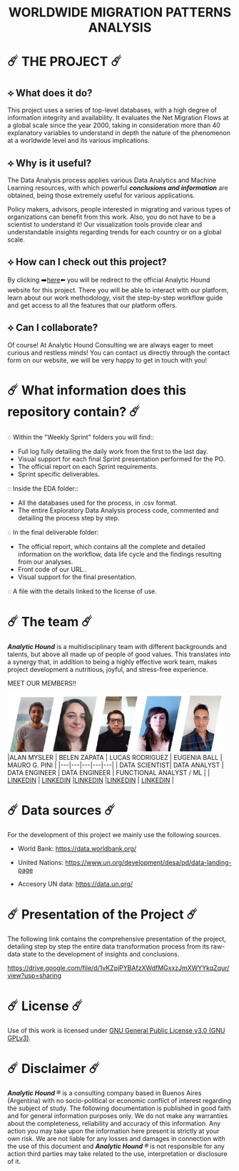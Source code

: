 <h1 align="center"> WORLDWIDE MIGRATION PATTERNS ANALYSIS  </h1>

# ☄️ THE PROJECT ☄️


## ⟡ What does it do?

This project uses a series of top-level databases, with a high degree of information integrity and availability. It evaluates the Net Migration Flows at a global scale since the year 2000, taking in consideration more than 40 explanatory variables to understand in depth the nature of the phenomenon at a worldwide level and its various implications.

## ⟡ Why is it useful?

The Data Analysis process applies various Data Analytics and Machine Learning resources, with which powerful ***conclusions and information*** are obtained, being those extremely useful for various applications.

Policy makers, advisors, people interested in migrating and various types of organizations can benefit from this work. Also, you do not have to be a scientist to understand it! Our visualization tools provide clear and understandable insights regarding trends for each country or on a global scale.

## ⟡ How can I check out this project?

By clicking ➡️[here](https://analytic-hound-consulti-stream-finalisimo-kpi-last3home-jjyxd7.streamlit.app/)⬅️ you will be redirect to the official Analytic Hound website for this project. There you will be able to interact with our platform, learn about our work methodology, visit the step-by-step workflow  guide and get access to all the features that our platform offers.

## ⟡ Can I collaborate?

Of course! At Analytic Hound Consulting we are always eager to meet curious and restless minds! You can contact us directly through the contact form on our website, we will be very happy to get in touch with you!


# ☄️ What information does this repository contain? ☄️

◌ Within the "Weekly Sprint" folders you will find::
* Full log fully detailing the daily work from the first to the last day.
* Visual support for each final Sprint presentation performed for the PO.
* The official report on each Sprint requirements.
* Sprint specific deliverables.

◌ Inside the EDA folder::
* All the databases used for the process, in .csv format.
* The entire Exploratory Data Analysis process code, commented and detailing the process step by step.

◌ In the final deliverable folder:
* The official report, which contains all the complete and detailed information on the workflow, data life cycle and the findings resulting from our analyses.
* Front code of our URL..
* Visual support for the final presentation.

◌ A file with the details linked to the license of use.


# ☄️ The team ☄️

***Analytic Hound*** is a multidisciplinary team with different backgrounds and talents, but above all made up of people of good values. This translates into a synergy that, in addition to being a highly effective work team, makes project development a nutritious, joyful, and stress-free experience.

MEET OUR MEMBERS!!

![TEAM](https://github.com/Analytic-Hound-Consulting/ONG-Henry/blob/main/graph/team.png)
|ALAN MYSLER   | BELEN ZAPATA  | LUCAS RODRIGUEZ   | EUGENIA BALL  |  MAURO G. PINI |
|---|---|---|---|---|
|   DATA SCIENTIST| DATA ANALYST  |  DATA ENGINEER |   DATA ENGINEER |  FUNCTIONAL ANALYST / ML |
|  [LINKEDIN](https://www.linkedin.com/in/amysler/) | [LINKEDIN](https://www.linkedin.com/in/bel%C3%A9n-zapata/) |[LINKEDIN](https://www.linkedin.com/in/lucasrdrz/) |[LINKEDIN](https://www.linkedin.com/in/eugenia-ball/)    | [LINKEDIN](https://www.linkedin.com/in/maurogpini/)   |


# ☄️ Data sources ☄️

For the development of this project we mainly use the following sources.

* World Bank: https://data.worldbank.org/

* United Nations: https://www.un.org/development/desa/pd/data-landing-page

* Accesory UN data:  https://data.un.org/ 


# ☄️ Presentation of the Project ☄️

The following link contains the comprehensive presentation of the project, detailing step by step the entire data transformation process from its raw-data state to the development of insights and conclusions.

https://drive.google.com/file/d/1vKZpjPYBAfzXWdfMGxxzJmXWYYkqZqur/view?usp=sharing


# ☄️ License<a name="license"></a> ☄️

Use of this work is licensed under [GNU General Public License v3.0 (GNU GPLv3)](https://choosealicense.com/licenses/gpl-3.0/).


# ☄️ Disclaimer ☄️

***Analytic Hound ®*** is a consulting company based in Buenos Aires (Argentina) with no socio-political or economic conflict of interest regarding the subject of study. The following documentation is published in good faith and for general information purposes only. We do not make any warranties about the completeness, reliability and accuracy of this information. Any action you may take upon the information here present is strictly at your own risk. We are not liable for any losses and damages in connection with the use of this document and ***Analytic Hound ®*** is not responsible for any action third parties may take related to the use, interpretation or disclosure of it.
